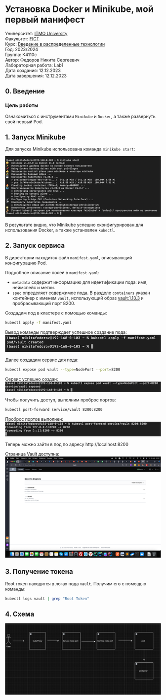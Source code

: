 # Установка Docker и Minikube, мой первый манифест

Университет: [ITMO University](https://itmo.ru/ru/)\
Факультет: [FICT](https://fict.itmo.ru)\
Курс: [Введение в распределенные технологии](https://github.com/itmo-ict-faculty/introduction-to-distributed-technologies)\
Год: 2023/2024\
Группа: K4110c\
Автор: Федоров Никита Сергеевич\
Лабораторная работа: Lab1\
Дата создания: 12.12.2023\
Дата завершения: 12.12.2023

## 0. Введение

### Цель работы
Ознакомиться с инструментами `Minikube` и `Docker`, а также развернуть свой первый Pod.

## 1. Запуск Minikube
Для запуска Minikube использована команда `minikube start`:

![img_1.png](img_1.png)

В результате видно, что Minikube успешно сконфигурирован для использования Docker, а также установлен `kubectl`.

## 2. Запуск сервиса

В директории находится файл `manifest.yaml`, описывающий конфигурацию Pod.

Подробное описание полей в `manifest.yaml`:
- `metadata` содержит информацию для идентификации пода: имя, неймспейс и метки.
- `spec` определяет содержимое пода. В разделе `containers` указан контейнер с именем `vault`, использующий образ [vault:1.13.3](https://hub.docker.com/_/vault/) и пробрасывающий порт 8200.

Создадим под в кластере с помощью команды:
```bash
kubectl apply -f manifest.yaml
```

Вывод команды подтверждает успешное создание пода:
![img_2.png](img_2.png)

Далее создадим сервис для пода:
```bash
kubectl expose pod vault --type=NodePort --port=8200
```

Сервис успешно создан:
![img_3.png](img_3.png)

Чтобы получить доступ, выполним проброс портов:
```bash
kubectl port-forward service/vault 8200:8200
```

Проброс портов выполнен:
![img_4.png](img_4.png)

Теперь можно зайти в под по адресу http://localhost:8200

Страница Vault доступна:
![img_5.png](img_5.png)

## 3. Получение токена

Root токен находится в логах пода `vault`. Получим его с помощью команды:
```bash
kubectl logs vault | grep "Root Token"
```

## 4. Схема

![img.png](img.png)
